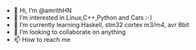 - 👋 Hi, I’m @amrithHN
- 👀 I’m interested in Linux,C++,Python and Cats :-)
- 🌱 I’m currently learning Haskell, stm32 cortex m3/m4, avr 8bit
- 💞️ I’m looking to collaborate on anything 
- 📫 How to reach me 

<!---
amrithHN/amrithHN is a ✨ special ✨ repository because its `README.md` (this file) appears on your GitHub profile.
You can click the Preview link to take a look at your changes.
--->
